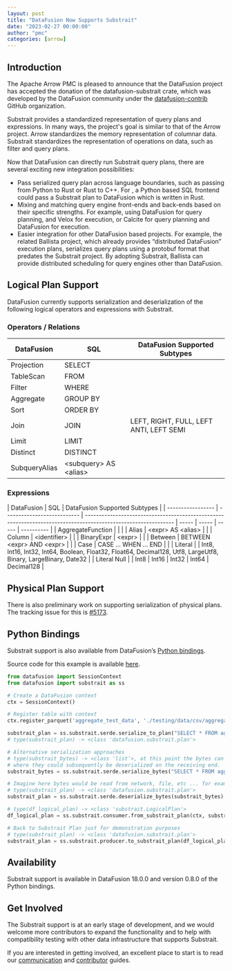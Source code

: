 ```yaml
---
layout: post
title: "DataFusion Now Supports Substrait"
date: "2023-02-27 00:00:00"
author: "pmc"
categories: [arrow]
---
```


<!--
{% comment %}
Licensed to the Apache Software Foundation (ASF) under one or more
contributor license agreements.  See the NOTICE file distributed with
this work for additional information regarding copyright ownership.
The ASF licenses this file to you under the Apache License, Version 2.0
(the "License"); you may not use this file except in compliance with
the License.  You may obtain a copy of the License at

http://www.apache.org/licenses/LICENSE-2.0

Unless required by applicable law or agreed to in writing, software
distributed under the License is distributed on an "AS IS" BASIS,
WITHOUT WARRANTIES OR CONDITIONS OF ANY KIND, either express or implied.
See the License for the specific language governing permissions and
limitations under the License.
{% endcomment %}
-->

## Introduction

The Apache Arrow PMC is pleased to announce that the DataFusion project has accepted the donation of the
datafusion-substrait crate, which was developed by the DataFusion community under the
[datafusion-contrib](https://github.com/datafusion-contrib/) GitHub organization.

Substrait provides a standardized representation of query plans and expressions. In many ways, the project's goal
is similar to that of the Arrow project. Arrow standardizes the memory representation of columnar data. Substrait
standardizes the representation of operations on data, such as filter and query plans.

Now that DataFusion can directly run Substrait query plans, there are several exciting new integration possibilities:

- Pass serialized query plan across language boundaries, such as passing from Python to Rust or Rust to C++. For
  , a Python based SQL frontend could pass a Substrait plan to DataFusion which is written in Rust.
- Mixing and matching query engine front-ends and back-ends based on their specific strengths. For example, using
  DataFusion for query planning, and Velox for execution, or Calcite for query planning and DataFusion for execution.
- Easier integration for other DataFusion based projects. For example, the related Ballista project, which already
  provides “distributed DataFusion” execution plans, serializes query plans using a protobuf format that predates
  the Substrait project. By adopting Substrait, Ballista can provide distributed scheduling for query engines
  other than DataFusion.

## Logical Plan Support

DataFusion currently supports serialization and deserialization of the following logical operators and expressions with Substrait.

### Operators / Relations

| DataFusion    | SQL                     | DataFusion Supported Subtypes           |
| ------------- | ----------------------- | --------------------------------------- |
| Projection    | SELECT                  |                                         |
| TableScan     | FROM                    |                                         |
| Filter        | WHERE                   |                                         |
| Aggregate     | GROUP BY                |                                         |
| Sort          | ORDER BY                |                                         |
| Join          | JOIN                    | LEFT, RIGHT, FULL, LEFT ANTI, LEFT SEMI |
| Limit         | LIMIT                   |                                         |
| Distinct      | DISTINCT                |                                         |
| SubqueryAlias | \<subquery> AS \<alias> |                                         |

### Expressions

| DataFusion        | SQL                         | DataFusion Supported Subtypes                                                                                  |
| ----------------- | --------------------------- | -------------------------------------------------------------------------------------------------------------- | ----- | ----- | ----- | ---------- |
| AggregateFunction |                             |                                                                                                                |
| Alias             | \<expr> AS \<alias>         |                                                                                                                |
| Column            | \<identifier>               |                                                                                                                |
| BinaryExpr        | \<expr>                     |                                                                                                                |
| Between           | BETWEEN \<expr> AND \<expr> |                                                                                                                |
| Case              | CASE ... WHEN ... END       |                                                                                                                |
| Literal           |                             | Int8, Int16, Int32, Int64, Boolean, Float32, Float64, Decimal128, Utf8, LargeUtf8, Binary, LargeBinary, Date32 |
| Literal Null      |                             | Int8                                                                                                           | Int16 | Int32 | Int64 | Decimal128 |

## Physical Plan Support

There is also preliminary work on supporting serialization of physical plans. The tracking issue for this is
[#5173](https://github.com/apache/arrow-datafusion/issues/5173).

## Python Bindings

Substrait support is also available from DataFusion’s [Python bindings](https://github.com/apache/arrow-datafusion-python/).

Source code for this example is available [here](https://github.com/apache/arrow-datafusion-python/blob/main/examples/substrait.py).

```python
from datafusion import SessionContext
from datafusion import substrait as ss

# Create a DataFusion context
ctx = SessionContext()

# Register table with context
ctx.register_parquet('aggregate_test_data', './testing/data/csv/aggregate_test_100.csv')

substrait_plan = ss.substrait.serde.serialize_to_plan("SELECT * FROM aggregate_test_data", ctx)
# type(substrait_plan) -> <class 'datafusion.substrait.plan'>

# Alternative serialization approaches
# type(substrait_bytes) -> <class 'list'>, at this point the bytes can be distributed to file, network, etc safely
# where they could subsequently be deserialized on the receiving end.
substrait_bytes = ss.substrait.serde.serialize_bytes("SELECT * FROM aggregate_test_data", ctx)

# Imagine here bytes would be read from network, file, etc ... for example brevity this is omitted and variable is simply reused
# type(substrait_plan) -> <class 'datafusion.substrait.plan'>
substrait_plan = ss.substrait.serde.deserialize_bytes(substrait_bytes)

# type(df_logical_plan) -> <class 'substrait.LogicalPlan'>
df_logical_plan = ss.substrait.consumer.from_substrait_plan(ctx, substrait_plan)

# Back to Substrait Plan just for demonstration purposes
# type(substrait_plan) -> <class 'datafusion.substrait.plan'>
substrait_plan = ss.substrait.producer.to_substrait_plan(df_logical_plan)
```

## Availability

Substrait support is available in DataFusion 18.0.0 and version 0.8.0 of the Python bindings.

## Get Involved

The Substrait support is at an early stage of development, and we would welcome more contributors to expand the
functionality and to help with compatibility testing with other data infrastructure that supports Substrait.

If you are interested in getting involved, an excellent place to start is to read our
[communication](https://arrow.apache.org/datafusion/contributor-guide/communication.html) and
[contributor](https://arrow.apache.org/datafusion/contributor-guide/index.html) guides.
